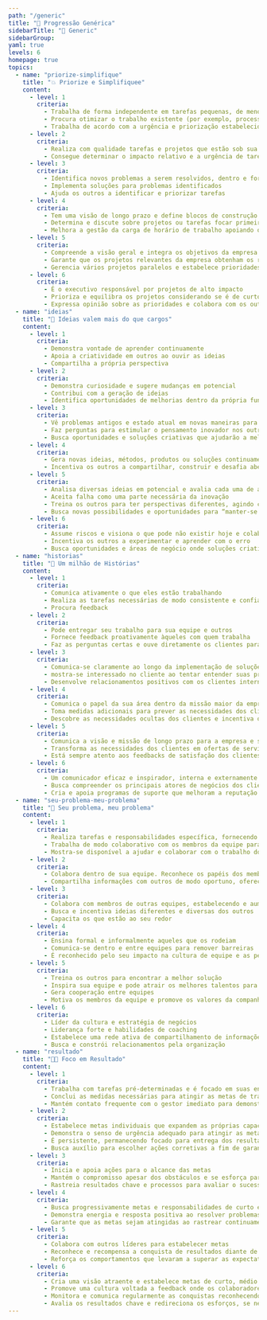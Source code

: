 ```yaml
---
path: "/generic"
title: "📄 Progressão Genérica"
sidebarTitle: "📄 Generic"
sidebarGroup:
yaml: true
levels: 6
homepage: true
topics:
  - name: "priorize-simplifique"
    title: "💥 Priorize e Simplifiquee"
    content:
      - level: 1
        criteria:
          - Trabalha de forma independente em tarefas pequenas, de menor complexidade e bem definidas
          - Procura otimizar o trabalho existente (por exemplo, processos, procedimentos, produtos, etc.)
          - Trabalha de acordo com a urgência e priorização estabelecida
      - level: 2
        criteria:
          - Realiza com qualidade tarefas e projetos que estão sob sua responsabilidade
          - Consegue determinar o impacto relativo e a urgência de tarefas individuais
      - level: 3
        criteria:
          - Identifica novos problemas a serem resolvidos, dentro e fora de sua área
          - Implementa soluções para problemas identificados
          - Ajuda os outros a identificar e priorizar tarefas
      - level: 4
        criteria:
          - Tem uma visão de longo prazo e define blocos de construção para chegar no objetivo
          - Determina e discute sobre projetos ou tarefas focar primeiro
          - Melhora a gestão da carga de horário de trabalho apoiando os outros no estabelecimento de prioridades
      - level: 5
        criteria:
          - Compreende a visão geral e integra os objetivos da empresa em sua área
          - Garante que os projetos relevantes da empresa obtenham os recursos adequados
          - Gerencia vários projetos paralelos e estabelece prioridades de acordo com as necessidades do negócio
      - level: 6
        criteria:
          - É o executivo responsável por projetos de alto impacto
          - Prioriza e equilibra os projetos considerando se é de curto, médio e longo prazo
          - Expressa opinião sobre as prioridades e colabora com os outros líderes sênior para determinar a importância das questões levantadas na organização.
  - name: "ideias"
    title: "🧠 Ideias valem mais do que cargos"
    content:
      - level: 1
        criteria:
          - Demonstra vontade de aprender continuamente
          - Apoia a criatividade em outros ao ouvir as ideias
          - Compartilha a própria perspectiva
      - level: 2
        criteria:
          - Demonstra curiosidade e sugere mudanças em potencial
          - Contribui com a geração de ideias
          - Identifica oportunidades de melhorias dentro da própria função
      - level: 3
        criteria:
          - Vê problemas antigos e estado atual em novas maneiras para gerar soluções eficazes
          - Faz perguntas para estimular o pensamento inovador nos outros
          - Busca oportunidades e soluções criativas que ajudarão a melhorar o desempenho da equipe
      - level: 4
        criteria:
          - Gera novas ideias, métodos, produtos ou soluções continuamente e age sobre novas ideias avaliando e testando os riscos
          - Incentiva os outros a compartilhar, construir e desafia abertamente as novas ideias uns dos outros
      - level: 5
        criteria:
          - Analisa diversas ideias em potencial e avalia cada uma de acordo com as metas do negócio
          - Aceita falha como uma parte necessária da inovação
          - Treina os outros para ter perspectivas diferentes, agindo como advogado para novas ideias
          - Busca novas possibilidades e oportunidades para “manter-se um passo à frente”
      - level: 6
        criteria:
          - Assume riscos e visiona o que pode não existir hoje e colabora com os outros para gerar estratégias e dar vida a novas visões
          - Incentiva os outros a experimentar e aprender com o erro
          - Busca oportunidades e áreas de negócio onde soluções criativas ajudarão a melhorar a produtividade
  - name: "historias"
    title: "💬 Um milhão de Histórias"
    content:
      - level: 1
        criteria:
          - Comunica ativamente o que eles estão trabalhando
          - Realiza as tarefas necessárias de modo consistente e confiável para atender as expectativas do cliente
          - Procura feedback
      - level: 2
        criteria:
          - Pode entregar seu trabalho para sua equipe e outros
          - Fornece feedback proativamente àqueles com quem trabalha
          - Faz as perguntas certas e ouve diretamente os clientes para obter um entendimento de suas necessidades
      - level: 3
        criteria:
          - Comunica-se claramente ao longo da implementação de soluções
          - mostra-se interessado no cliente ao tentar entender suas preocupações e questões
          - Desenvolve relacionamentos positivos com os clientes internos e externos
      - level: 4
        criteria:
          - Comunica o papel da sua área dentro da missão maior da empresa
          - Toma medidas adicionais para prever as necessidades dos clientes e age imediatamente para solucionar problemas
          - Descobre as necessidades ocultas dos clientes e incentiva os outros a considerar o ponto de vista do cliente na tomada de decisão
      - level: 5
        criteria:
          - Comunica a visão e missão de longo prazo para a empresa e sua área
          - Transforma as necessidades dos clientes em ofertas de serviços relevantes
          - Está sempre atento aos feedbacks de satisfação dos clientes e incorpora esses feedbacks em planos de ação
      - level: 6
        criteria:
          - Um comunicador eficaz e inspirador, interna e externamente
          - Busca compreender os principais atores de negócios dos clientes atuais e potenciais, e projeta as soluções de acordo
          - Cria e apoia programas de suporte que melhoram a reputação da empresa
  - name: "seu-problema-meu-problema"
    title: "🤝 Seu problema, meu problema"
    content:
      - level: 1
        criteria:
          - Realiza tarefas e responsabilidades específica, fornecendo informações aos outros
          - Trabalha de modo colaborativo com os membros da equipe para realizar bem o próprio trabalho
          - Mostra-se disponível a ajudar e colaborar com o trabalho do outro membro da equipe para o bem do coletivo
      - level: 2
        criteria:
          - Colabora dentro de sua equipe. Reconhece os papéis dos membros da equipe e como o próprio papel contribui para as metas em comum
          - Compartilha informações com outros de modo oportuno, oferece suporte aos outros sempre que possível
      - level: 3
        criteria:
          - Colabora com membros de outras equipes, estabelecendo e aumentando os relacionamento de trabalho
          - Busca e incentiva ideias diferentes e diversas dos outros
          - Capacita os que estão ao seu redor
      - level: 4
        criteria:
          - Ensina formal e informalmente aqueles que os rodeiam
          - Comunica-se dentro e entre equipes para remover barreiras
          - É reconhecido pelo seu impacto na cultura de equipe e as pessoas querem trabalhar com você
      - level: 5
        criteria:
          - Treina os outros para encontrar a melhor solução
          - Inspira sua equipe e pode atrair os melhores talentos para a organização
          - Gera cooperação entre equipes
          - Motiva os membros da equipe e promove os valores da companhia
      - level: 6
        criteria:
          - Líder da cultura e estratégia de negócios
          - Liderança forte e habilidades de coaching
          - Estabelece uma rede ativa de compartilhamento de informações
          - Busca e constrói relacionamentos pela organização
  - name: "resultado"
    title: "👩‍💻 Foco em Resultado"
    content:
      - level: 1
        criteria:
          - Trabalha com tarefas pré-determinadas e é focado em suas entregas
          - Conclui as medidas necessárias para atingir as metas de trabalho
          - Mantém contato frequente com o gestor imediato para demonstrar o progresso do resultado
      - level: 2
        criteria:
          - Estabelece metas individuais que expandem as próprias capacidades
          - Demonstra o senso de urgência adequado para atingir as metas
          - É persistente, permanecendo focado para entrega dos resultados
          - Busca auxílio para escolher ações corretivas a fim de garantir os próprios resultados
      - level: 3
        criteria:
          - Inicia e apoia ações para o alcance das metas
          - Mantém o compromisso apesar dos obstáculos e se esforça para terminar o que começou
          - Rastreia resultados chave e processos para avaliar o sucesso da equipe e toma medidas corretivas se necessário
      - level: 4
        criteria:
          - Busca progressivamente metas e responsabilidades de curto e longo prazo mais desafiadoras
          - Demonstra energia e resposta positiva ao resolver problemas desafiadores, vendo tarefas complicadas como incentivadoras ou inovadoras
          - Garante que as metas sejam atingidas ao rastrear continuamente os resultados
      - level: 5
        criteria:
          - Colabora com outros líderes para estabelecer metas
          - Reconhece e recompensa a conquista de resultados diante de desafios e contratempos
          - Reforça os comportamentos que levaram a superar as expectativas
      - level: 6
        criteria:
          - Cria uma visão atraente e estabelece metas de curto, médio e longo prazo
          - Promove uma cultura voltada a feedback onde os colaboradores falem abertamente sobre seu progresso e sigam na direção do alcance das metas
          - Monitora e comunica regularmente as conquistas reconhecendo os colaboradores
          - Avalia os resultados chave e redireciona os esforços, se necessário, para alcançar os resultados
---
```

